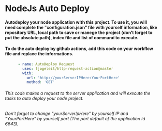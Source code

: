 # NodeJs Auto Deploy 

#### Autodeploy your node application with this project. To use it, you will need complete the "configuration.json" file with yourself information, like **repository URL**, **local path** to save or manege the project (don't forget to put the absolute path), **index file** and **list of command** to execute.


#### To do the auto deploy by github actions, add this code on your workflow file and replace the informations.

```yml
      - name: AutoDeploy Request
        uses: fjogeleit/http-request-action@master
        with:
          url: 'http://yourServerIPHere:YourPortHere'
          method: 'GET'
```

###### This code makes a request to the server application and will execute the tasks to auto deploy your node project.
###### Don't forget to change "yourServerIpHere" by yourself IP and "YourPortHere" by yourself port (The port default of the application id 6643).
